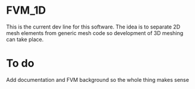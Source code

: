 # FVM_1D

This is the current dev line for this software. The idea is to separate 2D mesh elements from generic mesh code so development of 3D meshing can take place.

# To do

Add documentation and FVM background so the whole thing makes sense